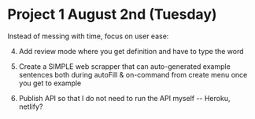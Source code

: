 # Project 1 August 2nd (Tuesday)


Instead of messing with time, focus on user ease:


4. Add review mode where you get definition and have to type the word


5. Create a SIMPLE web scrapper that can auto-generated example sentences
both during autoFill & on-command from create menu once you get to example


6. Publish API so that I do not need to run the API myself
    -- Heroku, netlify?

